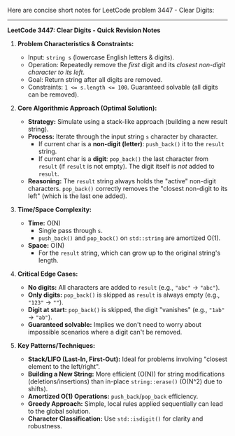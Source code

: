 Here are concise short notes for LeetCode problem 3447 - Clear Digits:

---

**LeetCode 3447: Clear Digits - Quick Revision Notes**

1.  **Problem Characteristics & Constraints:**
    *   Input: `string s` (lowercase English letters & digits).
    *   Operation: Repeatedly remove the *first* digit and its *closest non-digit character to its left*.
    *   Goal: Return string after all digits are removed.
    *   Constraints: `1 <= s.length <= 100`. Guaranteed solvable (all digits can be removed).

2.  **Core Algorithmic Approach (Optimal Solution):**
    *   **Strategy:** Simulate using a stack-like approach (building a new result string).
    *   **Process:** Iterate through the input string `s` character by character.
        *   If current char is a **non-digit (letter)**: `push_back()` it to the `result` string.
        *   If current char is a **digit**: `pop_back()` the last character from `result` (if `result` is not empty). The digit itself is *not* added to `result`.
    *   **Reasoning:** The `result` string always holds the "active" non-digit characters. `pop_back()` correctly removes the "closest non-digit to its left" (which is the last one added).

3.  **Time/Space Complexity:**
    *   **Time:** O(N)
        *   Single pass through `s`.
        *   `push_back()` and `pop_back()` on `std::string` are amortized O(1).
    *   **Space:** O(N)
        *   For the `result` string, which can grow up to the original string's length.

4.  **Critical Edge Cases:**
    *   **No digits:** All characters are added to `result` (e.g., `"abc"` -> `"abc"`).
    *   **Only digits:** `pop_back()` is skipped as `result` is always empty (e.g., `"123"` -> `""`).
    *   **Digit at start:** `pop_back()` is skipped, the digit "vanishes" (e.g., `"1ab"` -> `"ab"`).
    *   **Guaranteed solvable:** Implies we don't need to worry about impossible scenarios where a digit can't be removed.

5.  **Key Patterns/Techniques:**
    *   **Stack/LIFO (Last-In, First-Out):** Ideal for problems involving "closest element to the left/right".
    *   **Building a New String:** More efficient (O(N)) for string modifications (deletions/insertions) than in-place `string::erase()` (O(N^2) due to shifts).
    *   **Amortized O(1) Operations:** `push_back`/`pop_back` efficiency.
    *   **Greedy Approach:** Simple, local rules applied sequentially can lead to the global solution.
    *   **Character Classification:** Use `std::isdigit()` for clarity and robustness.